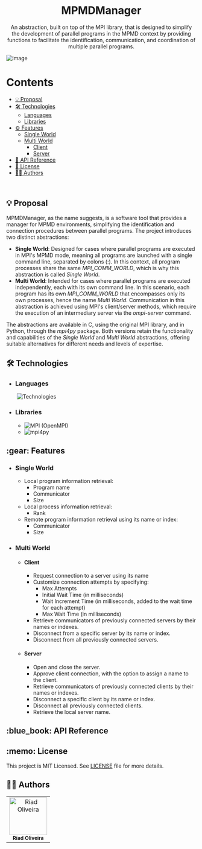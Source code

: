 <h1 align="center">MPMDManager</h1>

<p align="center">
  An abstraction, built on top of the MPI library, that is designed to simplify the development of parallel programs in the MPMD context by providing functions to facilitate the identification, communication, and coordination of multiple parallel programs.
</p>

![image](https://img.shields.io/github/license/RiadOliveira/MPMDManager)

Contents
=================
   - [💡 Proposal](#proposal)
   - [🛠 Technologies](#technologies)
     - [Languages](#languages)
     - [Libraries](#libraries)
   - [:gear: Features](#features)
     - [Single World](#features-single)
     - [Multi World](#features-multi)
       - [Client](#features-multi-client)
       - [Server](#features-multi-server)
   - [:blue_book: API Reference](#reference)
   - [:memo: License](#license)
   - [👨‍💻 Authors](#authors)
</br>

<h2 id="proposal">💡 Proposal</h2>
<p>
  MPMDManager, as the name suggests, is a software tool that provides a manager for MPMD environments, simplifying the identification and connection procedures between parallel programs. The project introduces two distinct abstractions:
</p>

- **Single World**: Designed for cases where parallel programs are executed in MPI's MPMD mode, meaning all programs are launched with a single command line, separated by colons (:). In this context, all program processes share the same *MPI_COMM_WORLD*, which is why this abstraction is called *Single World*.
- **Multi World**: Intended for cases where parallel programs are executed independently, each with its own command line. In this scenario, each program has its own *MPI_COMM_WORLD* that encompasses only its own processes, hence the name *Multi World*. Communication in this abstraction is achieved using MPI's client/server methods, which require the execution of an intermediary server via the *ompi-server* command.

<p>
The abstractions are available in C, using the original MPI library, and in Python, through the <i>mpi4py</i> package. Both versions retain the functionality and capabilities of the <i>Single World</i> and <i>Multi World</i> abstractions, offering suitable alternatives for different needs and levels of expertise.
</p>

<h2 id="technologies">🛠 Technologies</h2>

- <h3 id="languages">Languages</h3>

    &nbsp;![Technologies](https://skillicons.dev/icons?i=c,python&theme=dark)

- <h3 id="libraries">Libraries</h3>

  - ![MPI (OpenMPI)](https://www.open-mpi.org/)
  - ![mpi4py](https://mpi4py.readthedocs.io/en/stable/)

<h2 id="features">:gear: Features</h2>

- <h3 id="features-single">Single World</h3>

  - Local program information retrieval:
    - Program name
    - Communicator
    - Size
  - Local process information retrieval:
    - Rank
  - Remote program information retrieval using its name or index:
    - Communicator
    - Size

- <h3 id="features-multi">Multi World</h3>

  - <h4 id="features-multi-client">Client</h4>

    - Request connection to a server using its name
    - Customize connection attempts by specifying:
      - Max Attempts
      - Initial Wait Time (in milliseconds)
      - Wait Increment Time (in milliseconds, added to the wait time for each attempt)
      - Max Wait Time (in milliseconds)
    - Retrieve communicators of previously connected servers by their names or indexes.
    - Disconnect from a specific server by its name or index.
    - Disconnect from all previously connected servers.

  - <h4 id="features-multi-server">Server</h4>

    - Open and close the server.
    - Approve client connection, with the option to assign a name to the client.
    - Retrieve communicators of previously connected clients by their names or indexes.
    - Disconnect a specific client by its name or index.
    - Disconnect all previously connected clients.
    - Retrieve the local server name.

<h2 id="reference">:blue_book: API Reference</h2>

<h2 id="license">:memo: License</h2>
This project is MIT Licensed. See <a href="https://github.com/RiadOliveira/MPMDManager/blob/main/LICENSE">LICENSE</a> file for more details.

<h2 id="authors">👨‍💻 Authors</h2>

<table>
  <tr>
    <td align="center">
      <a href="https://github.com/RiadOliveira">
        <img src="https://avatars.githubusercontent.com/u/69125013?v=4" width="100px;" alt="Ríad Oliveira"/>
        <br /><sub><b>Ríad Oliveira</b></sub>
      </a>
    </td>
  </tr>
</table>
